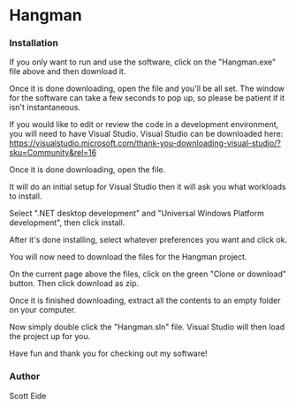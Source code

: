 # Hangman

### Installation

If you only want to run and use the software, click on the "Hangman.exe" file above and then download it.  
  
Once it is done downloading, open the file and you'll be all set. The window for the software can take a few seconds to pop up, so please be patient if it isn't instantaneous.  
  
  
  
If you would like to edit or review the code in a development environment, you will need to have Visual Studio.
Visual Studio can be downloaded here: https://visualstudio.microsoft.com/thank-you-downloading-visual-studio/?sku=Community&rel=16
  
Once it is done downloading, open the file. 

It will do an initial setup for Visual Studio then it will ask you what workloads to install. 

Select ".NET desktop development" and "Universal Windows Platform development", then click install. 
  
After it's done installing, select whatever preferences you want and click ok. 
  
You will now need to download the files for the Hangman project. 
  
On the current page above the files, click on the green "Clone or download" button. Then click download as zip.
 
Once it is finished downloading, extract all the contents to an empty folder on your computer.
 
Now simply double click the "Hangman.sln" file.  Visual Studio will then load the project up for you.
  
Have fun and thank you for checking out my software!

### Author
Scott Eide